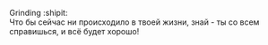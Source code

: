 <!--### Hi there <img src="https://raw.githubusercontent.com/MartinHeinz/MartinHeinz/master/wave.gif" width="30px">  
My name is Alex!  
I'm currently studying __Data Analysis__ at ITMO University  


**alexanderlakiza/alexanderlakiza** is a ✨ _special_ ✨ repository because its `README.md` (this file) appears on your GitHub profile.

Here are some ideas to get you started:

- 🔭 I’m currently working on ...
- 🌱 I’m currently learning ...
- 👯 I’m looking to collaborate on ...
- 🤔 I’m looking for help with ...
- 💬 Ask me about ...
- 📫 How to reach me: ...
- 😄 Pronouns: ...
- ⚡ Fun fact: ...


#### You can find me in <a href="https://www.instagram.com/alexlakiza/" target="blank"><img align="center" src="https://camo.githubusercontent.com/c80f9763ed06d4ab9fbcc1a74b8b74cd95e4c7f82d3f1f70233994f236a0faeb/68747470733a2f2f63646e2e6a7364656c6976722e6e65742f6e706d2f73696d706c652d69636f6e734076332f69636f6e732f696e7374616772616d2e737667" alt="Instagram" height="30" width="30" /></a> and <a href="https://t.me/alexanderlakiza" target="blank"><img align="center" src="https://camo.githubusercontent.com/6604538c5d0ca5fecfa005fad843967a13545df386f6118ee4261db25c4b6d8e/68747470733a2f2f73696d706c6569636f6e732e6f72672f69636f6e732f74656c656772616d2e737667" alt="Telegram" height="30" width="30" /></a>

<details>
    <summary>My profile stats</summary>
  
  <img align="left" alt="alexanderlakiza's top languages" src="https://github-readme-stats.vercel.app/api/top-langs/?username=alexanderlakiza&layout=compact&theme=gotham" />
  <img align="left" alt="alexanderlakiza's profile stats" src="https://github-readme-stats.vercel.app/api?username=alexanderlakiza&hide_title=true&count_private=true&theme=gotham&hide_rank=true" />
</details>

<!-- Here are my profile stats: 

[![Top Langs](https://github-readme-stats.vercel.app/api/top-langs/?username=alexanderlakiza&layout=compact&theme=gotham)](https://github.com/anuraghazra/github-readme-stats)
[![Anurag's GitHub stats](https://github-readme-stats.vercel.app/api?username=alexanderlakiza&hide_title=true&count_private=true&theme=gotham&hide_rank=true)](https://github.com/anuraghazra/github-readme-stats)   -->

<!-- #### You can find me in <a href="https://www.instagram.com/alexlakiza/" target="blank"><img align="center" src="https://camo.githubusercontent.com/c80f9763ed06d4ab9fbcc1a74b8b74cd95e4c7f82d3f1f70233994f236a0faeb/68747470733a2f2f63646e2e6a7364656c6976722e6e65742f6e706d2f73696d706c652d69636f6e734076332f69636f6e732f696e7374616772616d2e737667" alt="Instagram" height="30" width="30" /></a> and <a href="https://t.me/alexanderlakiza" target="blank"><img align="center" src="https://camo.githubusercontent.com/6604538c5d0ca5fecfa005fad843967a13545df386f6118ee4261db25c4b6d8e/68747470733a2f2f73696d706c6569636f6e732e6f72672f69636f6e732f74656c656772616d2e737667" alt="Telegram" height="30" width="30" /></a>
</p> -->
Grinding :shipit:  
Что бы сейчас ни происходило в твоей жизни, знай - ты со всем справишься, и всё будет хорошо!
